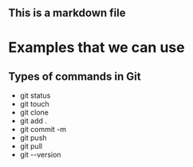 ## This is a markdown file

# Examples that we can use 

## Types of commands in Git

* git status
* git touch
* git clone
* git add .
* git commit -m
* git push
* git pull
* git --version